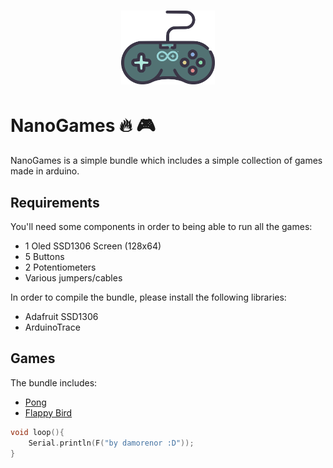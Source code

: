 <h1 align="center">
    <img src="https://raw.githubusercontent.com/damorenor/NanoGames/develop/NanoGames.png" alt="Logo" width="150" height="118">
</h1>

# NanoGames :fire: :video_game:

NanoGames is a simple bundle which includes a simple collection of games made in arduino.

## Requirements

You'll need some components in order to being able to run all the games:
- 1 Oled SSD1306 Screen (128x64)
- 5 Buttons
- 2 Potentiometers
- Various jumpers/cables

In order to compile the bundle, please install the following libraries:
- Adafruit SSD1306
- ArduinoTrace

## Games
The bundle includes:
- [Pong](https://michaelteeuw.nl/post/building-pong/)
- [Flappy Bird](https://gitlab.com/richardathome/nano-bird)

```cpp
void loop(){
    Serial.println(F("by damorenor :D"));
}
```
